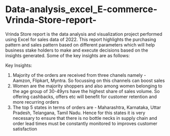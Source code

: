# Data-analysis_excel_E-commerce-Vrinda-Store-report-

Vrinda Store report is the data analysis and visualization project performed using Excel for sales data of 2022. This report highlights the purchasing pattern and sales pattern based on different parameters which will help business stake holders to make and execute decisions based on the insights generated. Some of the key insights are as follows:

Key Insights:
1. Majority of the orders are received from three chanels namely - Aamzon, Flipkart, Myntra. So focussing on this channels can boost sales
2. Women are the majority shoppers and also among women belonging to the age group of 30-49yrs have the highest share of sales volume. So offering cashbacks, offers etc will benefit for customer retention and more recurring orders
3. The top 5 states in terms of orders are  - Maharashtra, Karnataka, Uttar Pradesh, Telangana, Tamil Nadu. Hence for this states it is very necessary to ensure that there is no bottle necks in supply chain and order lead times must be constantly monitored to improves customer satisfaction
